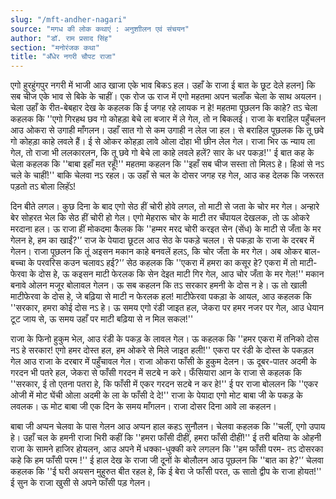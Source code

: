 ```yaml
---
slug: "/mft-andher-nagari"
source: "मगध की लोक कथाएं : अनुशाीलन एवं संचयन"
author: "डॉ. राम प्रसाद सिंह"
section: "मनोरंजक कथा"
title: "अँधेर नगरी चौपट राजा"
---
```

एगो हुरहुंगपुर नगरी में भाजी आउ खाजा एके भाव बिकऽ हल। उहाँ के राजा ई बात के छूट देले हलन] कि सब चीज एके भाव से बिके के चाहीं। एक रोज ऊ राज में एगो महतमा अपन चलाँक चेला के साथ अयलन। चेला उहाँ के रीत-बेबहार देख के कहलक कि ई जगह रहे लायक न हे! महतमा पूछलन कि काहे? तऽ चेला कहलक कि ''एगो गिरहथ छव गो कोहड़ा बेचे ला बजार में ले गेल, तो न बिकलई। राजा के बराहिल पहुँचलन आउ ओकरा से उगाही माँगलन। उहाँ सात गो से कम उगाही न लेल जा हल। से बराहिल पूछलक कि तू छवे गो कोहड़ा काहे लवले हैं। ई से ओकर कोहड़ा लावे ओला दोहा भी छीन लेल गेल। राजा भिर ऊ न्याय ला गेल, तो राजा भी ललकारलन, कि तू छवे गो बेचे ला काहे लवले हलें? सार के धर पकड़!'' ई बात कह के चेला कहलक कि ''बाबा इहाँ मत रहूँ!'' महतमा कहलन कि ''इहाँ सब चीज सस्ता तो मिलऽ हे। हिआं से नऽ चले के चाहीं!'' बाकि चेलवा नऽ रहल। ऊ उहाँ से चल के दोसर जगह रह गेल, आउ कह देलक कि जरूरत पड़तो तऽ बोला लिहॅऽ! 

दिन बीते लगल। कुछ दिना के बाद एगो सेठ हीं चोरी होवे लगल, तो माटी से जता के चोर मर गेल। अन्हारे बेर सोहरत भेल कि सेठ हीं चोरी हो गेल। एगो मेहरारू चोर के माटी तर चँपायल देखलक, तो ऊ ओकरे मरदाना हल। ऊ राजा हीं मोकदमा कैलक कि ''हम्मर मरद चोरी करइत सेन (सेंध) के माटी से जँता के मर गेलन हे, हम का खाईं?'’ राज के पेयादा छूटल आउ सेठ के पकड़े चलल। से पकड़ा के राजा के दरबर में गेलन। राजा पूछलन कि तूं अइसन मकान काहे बनवलें हलऽ, कि चोर जँता के मर गेल। अब ओकर बाल-बच्चा के परवरिस कउन चलावऽ हई?'’ सेठ कहलक कि ''एकरा में हमरा का कसूर हे? एकरा में तो माटी-फेरवा के दोस हे, ऊ कइसन माटी फेरलक कि सेन देइत माटी गिर गेल, आउ चोर जँता के मर गेल!'' मकान बनावे ओलन मजूर बोलावल गेलन। ऊ सब कहलन कि तऽ सरकार हमनी के दोस न हे। ऊ तो खाली माटीफेरवा के दोस हे, जे बढ़िया से माटी न फेरलक हल! माटीफेरवा पकड़ा के आयल, आउ कहलक कि ''सरकार, हमरा कोई दोस नऽ हे। ऊ समय एगो रंडी जाइत हल, जेकरा पर हमर नजर पर गेल, आउ धेयान टूट जाय से, ऊ समय उहाँ पर माटी बढ़िया से न मिल सकल!''

राजा के फिनो हुकुम भेल, आउ रंडी के पकड़ के लावल गेल। ऊ कहलक कि ''हमर एकरा में तनिको दोस नऽ हे सरकार! एगो हमर दोस्त हल, हम ओकरे से मिले जाइत हली!'' एकरा पर रंडी के दोस्त के पकड़ल गेल आउ राजा के दरबार में पहुँचावल गेल। राजा ओकरा फाँसी के हुकुम देलन। ऊ दूबर-पातर अदमी के गरदन भी पतरे हल, जेकरा से फाँसी गरदन में सटबे न करे। फँसियारा आन के राजा से कहलक कि ''सरकार, ई तो एतना पतरा हे, कि फाँसी में एकर गरदन सटबे न कर हे!'' ई पर राजा बोललन कि ''एकर ओजी में मोट घेंची ओला अदमी के ला के फाँसी दे दे!'' राजा के पेयादा एगो मोट बाबा जी के पकड़ के लवलक। ऊ मोट बाबा जी एक दिन के समय माँगलन। राजा दोसर दिना आवे ला कहलन। 

बाबा जी अप्पन चेलवा के पास गेलन आउ अप्पन हाल कहऽ सुनौलन। चेलवा कहलक कि ''चलीं, एगो उपाय हे। उहाँ चल के हमनी राजा भिरी कहीं कि ''हमरा फाँसी दीहीं, हमरा फाँसी दीहीं!'' ई तरी बतिया के ओहनी राजा के सामने हाजिर होयलन, आउ अपने में धक्का-धुक्की करे लगलन कि ''हम फाँसी परम- तऽ दोसरका कहे कि हम फाँसी परम !'' ई हाल देख के राजा जी दूनों के बोलौलन आउ पूछलन कि ''बात का हे?'’ चेलवा कहलक कि ''ई घरी अयसन मुहुरुत बीत रहल हे, कि ई बेरा जे फाँसी परत, ऊ सातो द्वीप के राजा होयत!'' ई सुन के राजा खुसी से अपने फाँसी पड़ गेलन। 